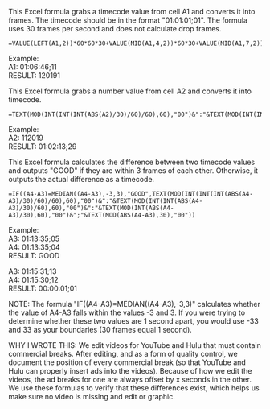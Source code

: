 This Excel formula grabs a timecode value from cell A1 and converts it into frames. The timecode should be in the format "01:01:01;01". The formula uses 30 frames per second and does not calculate drop frames.

	=VALUE(LEFT(A1,2))*60*60*30+VALUE(MID(A1,4,2))*60*30+VALUE(MID(A1,7,2))*30+RIGHT(A1,2)

Example:  
A1: 01:06:46;11  
RESULT: 120191  

This Excel formula grabs a number value from cell A2 and converts it into timecode.

	=TEXT(MOD(INT(INT(INT(ABS(A2)/30)/60)/60),60),"00")&":"&TEXT(MOD(INT(INT(ABS(A2)/30)/60),60),"00")&":"&TEXT(MOD(INT(ABS(A2)/30),60),"00")&";"&TEXT(MOD(ABS(A2),30),"00")

Example:  
A2:  112019  
RESULT: 01:02:13;29  

This Excel formula calculates the difference between two timecode values and outputs "GOOD" if they are within 3 frames of each other. Otherwise, it outputs the actual difference as a timecode.

	=IF((A4-A3)=MEDIAN((A4-A3),-3,3),"GOOD",TEXT(MOD(INT(INT(INT(ABS(A4-A3)/30)/60)/60),60),"00")&":"&TEXT(MOD(INT(INT(ABS(A4-A3)/30)/60),60),"00")&":"&TEXT(MOD(INT(ABS(A4-A3)/30),60),"00")&";"&TEXT(MOD(ABS(A4-A3),30),"00"))

Example:  
A3: 01:13:35;05  
A4: 01:13:35;04  
RESULT: GOOD  

A3: 01:15:31;13  
A4: 01:15:30;12  
RESULT: 00:00:01;01  

NOTE:
The formula "IF((A4-A3)=MEDIAN((A4-A3),-3,3)" calculates whether the value of A4-A3 falls within the values -3 and 3. If you were trying to determine whether these two values are 1 second apart, you would use -33 and 33 as your boundaries (30 frames equal 1 second).

WHY I WROTE THIS:
We edit videos for YouTube and Hulu that must contain commercial breaks. After editing, and as a form of quality control, we document the position of every commercial break (so that YouTube and Hulu can properly insert ads into the videos). Because of how we edit the videos, the ad breaks for one are always offset by x seconds in the other. We use these formulas to verify that these differences exist, which helps us make sure no video is missing and edit or graphic.